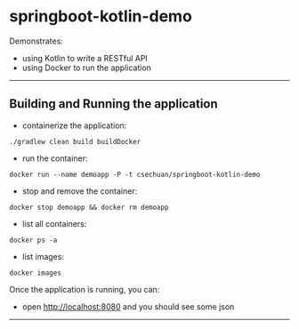 # springboot-kotlin-demo

Demonstrates:
- using Kotlin to write a RESTful API
- using Docker to run the application

***

## Building and Running the application
* containerize the application:
```
./gradlew clean build buildDocker
```
* run the container:
```
docker run --name demoapp -P -t csechuan/springboot-kotlin-demo
```
* stop and remove the container:
```
docker stop demoapp && docker rm demoapp
```
* list all containers:
```
docker ps -a
```
* list images:
```
docker images
```

Once the application is running, you can:
* open <http://localhost:8080> and you should see some json

***